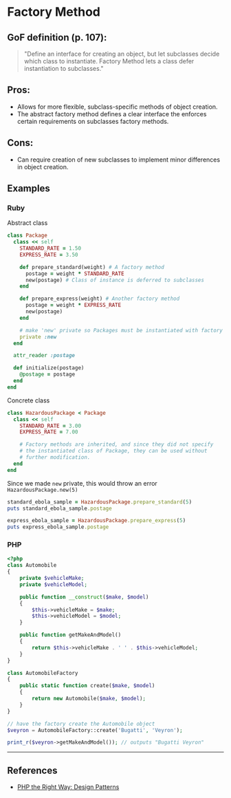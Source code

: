 # Factory Method

## GoF definition (p. 107):

> "Define an interface for creating an object, but let subclasses decide which class to instantiate. Factory Method lets a class defer instantiation to subclasses."

## Pros:

-   Allows for more flexible, subclass-specific methods of object creation.
-   The abstract factory method defines a clear interface the enforces certain requirements on subclasses factory methods.

## Cons:

-   Can require creation of new subclasses to implement minor differences in object creation.

## Examples

### Ruby

Abstract class

```ruby
class Package
  class << self
    STANDARD_RATE = 1.50
    EXPRESS_RATE = 3.50

    def prepare_standard(weight) # A factory method
      postage = weight * STANDARD_RATE
      new(postage) # Class of instance is deferred to subclasses
    end

    def prepare_express(weight) # Another factory method
      postage = weight * EXPRESS_RATE
      new(postage)
    end

    # make 'new' private so Packages must be instantiated with factory methods
    private :new
  end

  attr_reader :postage

  def initialize(postage)
    @postage = postage
  end
end
```

Concrete class

```ruby
class HazardousPackage < Package
  class << self
    STANDARD_RATE = 3.00
    EXPRESS_RATE = 7.00

    # Factory methods are inherited, and since they did not specify
    # the instantiated class of Package, they can be used without
    # further modification.
  end
end
```

Since we made `new` private, this would throw an error
`HazardousPackage.new(5)`

```ruby
standard_ebola_sample = HazardousPackage.prepare_standard(5)
puts standard_ebola_sample.postage

express_ebola_sample = HazardousPackage.prepare_express(5)
puts express_ebola_sample.postage
```

### PHP

```php
<?php
class Automobile
{
    private $vehicleMake;
    private $vehicleModel;

    public function __construct($make, $model)
    {
        $this->vehicleMake = $make;
        $this->vehicleModel = $model;
    }

    public function getMakeAndModel()
    {
        return $this->vehicleMake . ' ' . $this->vehicleModel;
    }
}

class AutomobileFactory
{
    public static function create($make, $model)
    {
        return new Automobile($make, $model);
    }
}

// have the factory create the Automobile object
$veyron = AutomobileFactory::create('Bugatti', 'Veyron');

print_r($veyron->getMakeAndModel()); // outputs "Bugatti Veyron"
```

---

## References

-   [PHP the Right Way: Design Patterns](http://www.phptherightway.com/pages/Design-Patterns.html)
